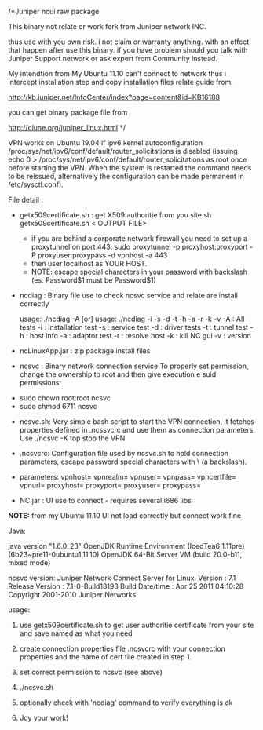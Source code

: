 /*Juniper ncui raw package  

This binary not relate or work fork from Juniper network INC. 

thus use with you own risk. i not claim or warranty anything. with an effect 
that happen after use this binary. if you have problem should you talk with 
Juniper Support network or ask expert from  Community instead.


My intendtion from My Ubuntu 11.10 can't connect to network thus i intercept
installation step and copy installation files relate guide from:

http://kb.juniper.net/InfoCenter/index?page=content&id=KB16188

you can get binary package file from 

http://clune.org/juniper_linux.html
*/

VPN works on Ubuntu 19.04 if ipv6 kernel autoconfiguration /proc/sys/net/ipv6/conf/default/router_solicitations is disabled (issuing echo 0 > /proc/sys/net/ipv6/conf/default/router_solicitations as root once before starting the VPN. When the system is restarted the command needs to be reissued, alternatively the configuration can be made permanent in /etc/sysctl.conf).


File detail : 

* getx509certificate.sh  : get X509 authoritie from you site 
  sh getx509certificate.sh <YOUR HOST >  < OUTPUT FILE> 
    - if you are behind a corporate network firewall you need to set up a proxytunnel on port 443: sudo proxytunnel -p proxyhost:proxyport -P proxyuser:proxypass -d vpnhost -a 443
    - then user localhost as YOUR HOST.
    - NOTE: escape special characters in your password with backslash (es. Password$1 must be Password\$1)

* ncdiag : Binary file use to check ncsvc service and relate are install correctly

  usage: ./ncdiag -A [or]
    usage: ./ncdiag -i -s -d -t -h -a -r <hostname> -k -v
         -A : All tests
         -i : installation test
         -s : service test 
         -d : driver tests 
         -t : tunnel test 
         -h : host info 
         -a : adaptor test 
         -r : resolve host 
         -k : kill NC gui 
         -v : version 

* ncLinuxApp.jar : zip package install files

* ncsvc : Binary network connection service
 To properly set permission, change the ownership to root and then give execution e suid permissions:
 - sudo chown root:root ncsvc
 - sudo chmod 6711 ncsvc

* ncsvc.sh: Very simple bash script to start the VPN connection, it fetches properties defined in .ncssvcrc and use them as connection parameters. Use ./ncsvc -K top stop the VPN


* .ncsvcrc: Configuration file used by ncsvc.sh to hold connection parameters, escape password special characters with \ (a backslash).
 - parameters:
vpnhost=
vpnrealm=
vpnuser=
vpnpass=
vpncertfile=
vpnurl=
proxyhost=
proxyport=
proxyuser=
proxypass=

 
* NC.jar : UI use to connect - requires several i686 libs

**NOTE:** from my Ubuntu 11.10 UI not load correctly but connect work fine

Java: 

java version "1.6.0_23"
OpenJDK Runtime Environment (IcedTea6 1.11pre) (6b23~pre11-0ubuntu1.11.10)
OpenJDK 64-Bit Server VM (build 20.0-b11, mixed mode)

ncsvc version: 
Juniper Network Connect Server for Linux.
Version         : 7.1
Release Version : 7.1-0-Build18193
Build Date/time : Apr 25 2011 04:10:28 
Copyright 2001-2010 Juniper Networks

usage: 

1. use getx509certificate.sh to get user authoritie certificate from your site
and save named as what you need

2. create connection properties file .ncsvcrc with your connection properties and the name of cert file created in step 1.
3. set correct permission to ncsvc (see above)
3. ./ncsvc.sh

4. optionally check with 'ncdiag' command to verify everything is ok 
5. Joy your work! 

